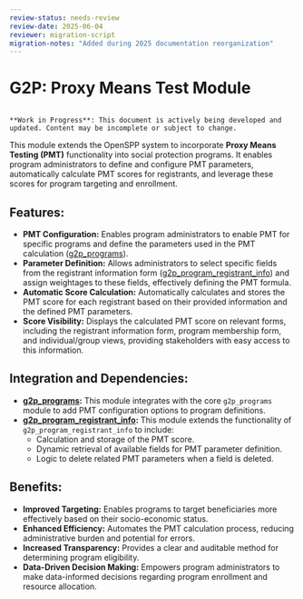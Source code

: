 ```yaml
---
review-status: needs-review
review-date: 2025-06-04
reviewer: migration-script
migration-notes: "Added during 2025 documentation reorganization"
---
```


# G2P: Proxy Means Test Module

```{warning}

**Work in Progress**: This document is actively being developed and updated. Content may be incomplete or subject to change.
```

This module extends the OpenSPP system to incorporate **Proxy Means Testing (PMT)** functionality into social protection programs. It enables program administrators to define and configure PMT parameters, automatically calculate PMT scores for registrants, and leverage these scores for program targeting and enrollment.

## Features:

- **PMT Configuration:** Enables program administrators to enable PMT for specific programs and define the parameters used in the PMT calculation ([g2p_programs](g2p_programs)).
- **Parameter Definition:** Allows administrators to select specific fields from the registrant information form ([g2p_program_registrant_info](g2p_program_registrant_info)) and assign weightages to these fields, effectively defining the PMT formula.
- **Automatic Score Calculation:** Automatically calculates and stores the PMT score for each registrant based on their provided information and the defined PMT parameters.
- **Score Visibility:** Displays the calculated PMT score on relevant forms, including the registrant information form, program membership form, and individual/group views, providing stakeholders with easy access to this information.

## Integration and Dependencies:

- **[g2p_programs](g2p_programs):** This module integrates with the core `g2p_programs` module to add PMT configuration options to program definitions. 
- **[g2p_program_registrant_info](g2p_program_registrant_info):** This module extends the functionality of `g2p_program_registrant_info` to include:
    - Calculation and storage of the PMT score.
    - Dynamic retrieval of available fields for PMT parameter definition.
    - Logic to delete related PMT parameters when a field is deleted.

## Benefits:

- **Improved Targeting:** Enables programs to target beneficiaries more effectively based on their socio-economic status.
- **Enhanced Efficiency:** Automates the PMT calculation process, reducing administrative burden and potential for errors.
- **Increased Transparency:** Provides a clear and auditable method for determining program eligibility.
- **Data-Driven Decision Making:**  Empowers program administrators to make data-informed decisions regarding program enrollment and resource allocation. 
